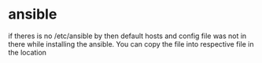 # ansible
if theres is no /etc/ansible by then default hosts and config file was not in there while installing the ansible. You can copy the file into respective file in the location
